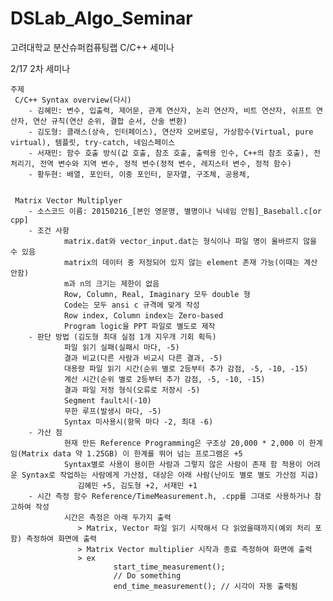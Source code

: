 ﻿DSLab_Algo_Seminar
==================
고려대학교 분산슈퍼컴퓨팅랩 C/C++ 세미나

2/17 2차 세미나
 
    주제
     C/C++ Syntax overview(다시)
        - 김혜민: 변수, 입출력, 제어문, 관계 연산자, 논리 연산자, 비트 연산자, 쉬프트 연산자, 연산 규칙(연산 순위, 결합 순서, 산술 변환)
        - 김도형: 클래스(상속, 인터페이스), 연산자 오버로딩, 가상함수(Virtual, pure virtual), 템플릿, try-catch, 네임스페이스
        - 서재민: 함수 호출 방식(값 호출, 참조 호출, 출력용 인수, C++의 참조 호출), 전처리기, 전역 변수와 지역 변수, 정적 변수(정적 변수, 레지스터 변수, 정적 함수)
        - 황두현: 배열, 포인터, 이중 포인터, 문자열, 구조체, 공용체, 

     
     Matrix Vector Multiplyer
        - 소스코드 이름: 20150216_[본인 영문명, 별명이나 닉네임 안됨]_Baseball.c[or cpp]
        - 조건 사항
                matrix.dat와 vector_input.dat는 형식이나 파일 명이 올바르지 않을 수 있음
                matrix의 데이터 중 저정되어 있지 않는 element 존재 가능(이때는 계산 안함)
                m과 n의 크기는 제한이 없음
                Row, Column, Real, Imaginary 모두 double 형
                Code는 모두 ansi c 규격에 맞게 작성
                Row index, Column index는 Zero-based
                Program logic을 PPT 파일로 별도로 제작
        - 판단 방법 (김도형 최대 실점 1개 지우개 기회 획득)
                파일 읽기 실패(실패시 마다, -5)
                결과 비교(다른 사람과 비교시 다른 결과, -5)
                대용량 파일 읽기 시간(순위 별로 2등부터 추가 감점, -5, -10, -15)
                계산 시간(순위 별로 2등부터 추가 감점, -5, -10, -15)
                결과 파일 저정 형식(오류로 저장시 -5)
                Segment fault시(-10)
                무한 루프(발생시 마다, -5)
                Syntax 미사용시(항목 마다 -2, 최대 -6)
        - 가산 점
                현재 만든 Reference Programming은 구조상 20,000 * 2,000 이 한계임(Matrix data 약 1.25GB) 이 한계를 뛰어 넘는 프로그램은 +5
                Syntax별로 사용이 용이한 사람과 그렇지 않은 사람이 존재 함 적용이 어려운 Syntax로 작업하는 사람에게 가산점, 대상은 아래 사람(난이도 별로 별도 가산점 지급)
                   김혜민 +5, 김도형 +2, 서재민 +1
        - 시간 측정 함수 Reference/TimeMeasurement.h, .cpp를 그대로 사용하거나 참고하여 작성
                시간은 측정은 아래 두가지 출력
                   > Matrix, Vector 파일 읽기 시작해서 다 읽었을때까지(예외 처리 포함) 측정하여 화면에 출력
                   > Matrix Vector multiplier 시작과 종료 측정하여 화면에 출력
                   > ex     
                           start_time_measurement(); 
                           // Do something
                           end_time_measurement(); // 시각이 자동 출력됨
                

